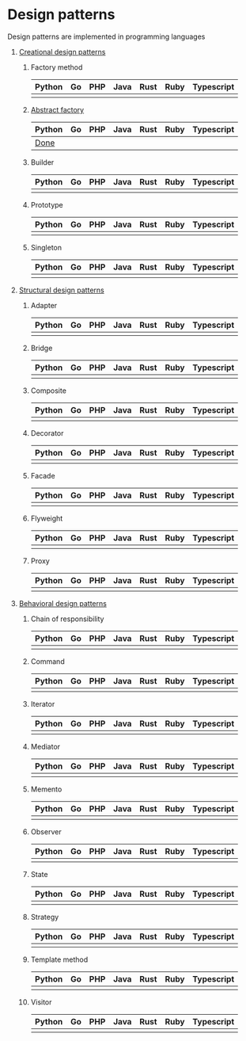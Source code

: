 # Design patterns

Design patterns are implemented in programming languages

1. [Creational design patterns](https://refactoring.guru/design-patterns/creational-patterns)
   
   1. Factory method
      
      | Python | Go | PHP | Java | Rust | Ruby | Typescript |
      |--------|----|-----|------|------|------|------------|
      |        |    |     |      |      |      |            |

   1. [Abstract factory](./abstract_factory/)

      | Python                             | Go | PHP | Java | Rust | Ruby | Typescript |
      |------------------------------------|----|-----|------|------|------|------------|
      | [Done](./abstract_factory/main.py) |    |     |      |      |      |            |

   1. Builder
      
      | Python | Go | PHP | Java | Rust | Ruby | Typescript |
      |--------|----|-----|------|------|------|------------|
      |        |    |     |      |      |      |            |

   1. Prototype
      
      | Python | Go | PHP | Java | Rust | Ruby | Typescript |
      |--------|----|-----|------|------|------|------------|
      |        |    |     |      |      |      |            |

   1. Singleton
      
      | Python | Go | PHP | Java | Rust | Ruby | Typescript |
      |--------|----|-----|------|------|------|------------|
      |        |    |     |      |      |      |            |

1. [Structural design patterns](https://refactoring.guru/design-patterns/structural-patterns)
   
   1. Adapter
      
      | Python | Go | PHP | Java | Rust | Ruby | Typescript |
      |--------|----|-----|------|------|------|------------|
      |        |    |     |      |      |      |            |

   1. Bridge
      
      | Python | Go | PHP | Java | Rust | Ruby | Typescript |
      |--------|----|-----|------|------|------|------------|
      |        |    |     |      |      |      |            |

   1. Composite
      
      | Python | Go | PHP | Java | Rust | Ruby | Typescript |
      |--------|----|-----|------|------|------|------------|
      |        |    |     |      |      |      |            |

   1. Decorator
      
      | Python | Go | PHP | Java | Rust | Ruby | Typescript |
      |--------|----|-----|------|------|------|------------|
      |        |    |     |      |      |      |            |

   1. Facade
      
      | Python | Go | PHP | Java | Rust | Ruby | Typescript |
      |--------|----|-----|------|------|------|------------|
      |        |    |     |      |      |      |            |

   1. Flyweight
      
      | Python | Go | PHP | Java | Rust | Ruby | Typescript |
      |--------|----|-----|------|------|------|------------|
      |        |    |     |      |      |      |            |

   1. Proxy
      
      | Python | Go | PHP | Java | Rust | Ruby | Typescript |
      |--------|----|-----|------|------|------|------------|
      |        |    |     |      |      |      |            |

1. [Behavioral design patterns](https://refactoring.guru/design-patterns/behavioral-patterns)
   
   1. Chain of responsibility
      
      | Python | Go | PHP | Java | Rust | Ruby | Typescript |
      |--------|----|-----|------|------|------|------------|
      |        |    |     |      |      |      |            |

   1. Command
      
      | Python | Go | PHP | Java | Rust | Ruby | Typescript |
      |--------|----|-----|------|------|------|------------|
      |        |    |     |      |      |      |            |

   1. Iterator
      
      | Python | Go | PHP | Java | Rust | Ruby | Typescript |
      |--------|----|-----|------|------|------|------------|
      |        |    |     |      |      |      |            |

   1. Mediator
      
      | Python | Go | PHP | Java | Rust | Ruby | Typescript |
      |--------|----|-----|------|------|------|------------|
      |        |    |     |      |      |      |            |

   1. Memento
      
      | Python | Go | PHP | Java | Rust | Ruby | Typescript |
      |--------|----|-----|------|------|------|------------|
      |        |    |     |      |      |      |            |

   1. Observer
      
      | Python | Go | PHP | Java | Rust | Ruby | Typescript |
      |--------|----|-----|------|------|------|------------|
      |        |    |     |      |      |      |            |

   1. State
      
      | Python | Go | PHP | Java | Rust | Ruby | Typescript |
      |--------|----|-----|------|------|------|------------|
      |        |    |     |      |      |      |            |

   1. Strategy
      
      | Python | Go | PHP | Java | Rust | Ruby | Typescript |
      |--------|----|-----|------|------|------|------------|
      |        |    |     |      |      |      |            |

   1. Template method
      
      | Python | Go | PHP | Java | Rust | Ruby | Typescript |
      |--------|----|-----|------|------|------|------------|
      |        |    |     |      |      |      |            |

   1. Visitor

      | Python | Go | PHP | Java | Rust | Ruby | Typescript |
      |--------|----|-----|------|------|------|------------|
      |        |    |     |      |      |      |            |

